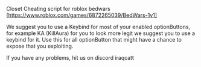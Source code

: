 Closet Cheating script for roblox bedwars [https://www.roblox.com/games/6872265039/BedWars-1v1]

We suggest you to use a Keybind for most of your enabled optionButtons, for example KA (KillAura) for you to look more legit we suggest you to use a keybind for it.
Use this for all optionButton that might have a chance to expose that you exploiting.

If you have any problems, hit us on discord iraqcatt

